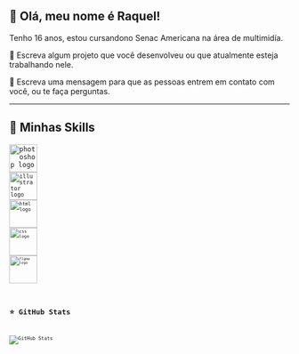 ## 💜 Olá, meu nome é Raquel!

Tenho 16 anos, estou cursandono Senac Americana na área de multimidía.

🔭 Escreva algum projeto que você desenvolveu ou que atualmente esteja trabalhando nele.

💬 Escreva uma mensagem para que as pessoas entrem em contato com você, ou te faça perguntas.

---

## 🚀 Minhas Skills
<code><img src="https://skillicons.dev/icons?i=photoshop" height="50" alt="photoshop logo" />
<code><img src="https://skillicons.dev/icons?i=illustrator" height="50" alt="illustrator logo" />
<code><img src="https://skillicons.dev/icons?i=html" height="50" alt="html logo" />
<code><img src="https://skillicons.dev/icons?i=css" height="50" alt="css logo" />
<code><img src="https://skillicons.dev/icons?i=figma" height="50" alt="figma logo" />

## ⭐ GitHub Stats

![GitHub Stats](https://github-readme-stats.vercel.app/api?username=RaquelTrintinalia&show_icons=true&theme=rose)</code>
